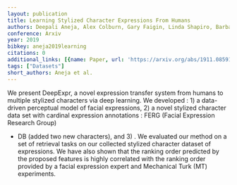 ```yaml
---
layout: publication
title: Learning Stylized Character Expressions From Humans
authors: Deepali Aneja, Alex Colburn, Gary Faigin, Linda Shapiro, Barbara Mones
conference: Arxiv
year: 2019
bibkey: aneja2019learning
citations: 0
additional_links: [{name: Paper, url: 'https://arxiv.org/abs/1911.08591'}]
tags: ["Datasets"]
short_authors: Aneja et al.
---
```

We present DeepExpr, a novel expression transfer system from humans to
multiple stylized characters via deep learning. We developed : 1) a data-driven
perceptual model of facial expressions, 2) a novel stylized character data set
with cardinal expression annotations : FERG (Facial Expression Research Group)
- DB (added two new characters), and 3) . We evaluated our method on a set of
retrieval tasks on our collected stylized character dataset of expressions. We
have also shown that the ranking order predicted by the proposed features is
highly correlated with the ranking order provided by a facial expression expert
and Mechanical Turk (MT) experiments.